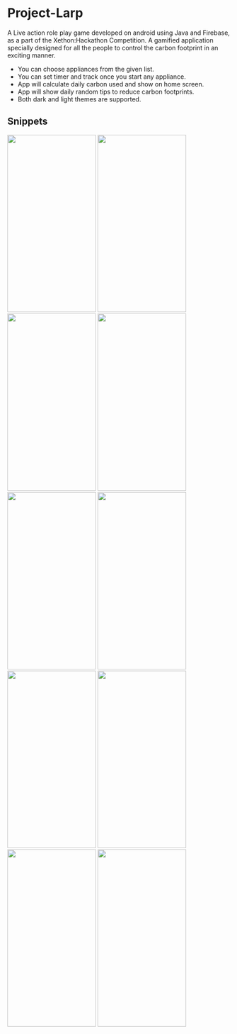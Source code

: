# Project-Larp
A Live action role play game developed on android using Java and Firebase, as a part of the Xethon:Hackathon Competition. A gamified application specially designed for all the people to control the carbon footprint in an exciting manner.
- You can choose appliances from the given list.
- You can set timer and track once you start any appliance.
- App will calculate daily carbon used and show on home screen.
- App will show daily random tips to reduce carbon footprints.
- Both dark and light themes are supported.

## Snippets
<img src="https://github.com/rjrocks1908/Project-Larp/assets/33928238/655acca8-736b-42ec-b107-015f6f859894" width=200 height=400>
<img src="https://github.com/rjrocks1908/Project-Larp/assets/33928238/31b3e2ab-98c9-4da4-a578-d324b7a56c79" width=200 height=400>
<img src="https://github.com/rjrocks1908/Project-Larp/assets/33928238/2a67717a-a48e-440d-b11b-ab1a6a46f90d" width=200 height=400>
<img src="https://github.com/rjrocks1908/Project-Larp/assets/33928238/31096a96-43fb-4626-8191-a52bca50d2a9" width=200 height=400>
<img src="https://github.com/rjrocks1908/Project-Larp/assets/33928238/444a740f-7e1d-4586-9dc8-eeb7aa3c02ad" width=200 height=400>
<img src="https://github.com/rjrocks1908/Project-Larp/assets/33928238/5d3fdf2d-bdb4-4b8c-a1ba-173733a10eee" width=200 height=400>
<img src="https://github.com/rjrocks1908/Project-Larp/assets/33928238/4eee4d52-ccd2-471d-b8f3-135b5f7f7b1c" width=200 height=400>
<img src="https://github.com/rjrocks1908/Project-Larp/assets/33928238/f3b0d9a6-924d-46e6-9714-ff4003b71f66" width=200 height=400>
<img src="https://github.com/rjrocks1908/Project-Larp/assets/33928238/54d99c0f-120e-4741-9928-1908a7abf403" width=200 height=400>
<img src="https://github.com/rjrocks1908/Project-Larp/assets/33928238/a9f17035-9231-43fc-a2d7-93cddabdcbdb" width=200 height=400>
